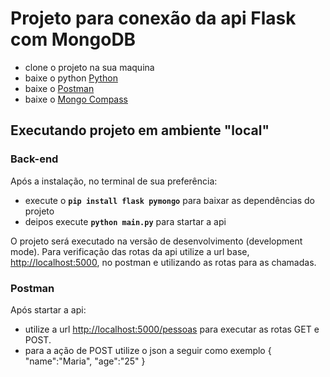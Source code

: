 # Projeto para conexão da api Flask com MongoDB
- clone o projeto na sua maquina
- baixe o python [Python](https://www.python.org/downloads/)
- baixe o [Postman](https://www.postman.com/downloads/)
- baixe o [Mongo Compass](https://www.mongodb.com/try/download/compass)

## Executando projeto em ambiente "local"

### Back-end

Após a instalação, no terminal de sua preferência:
- execute o **`pip install flask pymongo`** para baixar as dependências do projeto
- deipos execute **`python main.py`** para startar a api

O projeto será executado na versão de desenvolvimento (development mode).
Para verificação das rotas da api utilize a url base, [http://localhost:5000](http://localhost:5000), no postman e utilizando as rotas para as chamadas.

### Postman

Após startar a api:
- utilize a url [http://localhost:5000/pessoas](http://localhost:5000/pessoas) para executar as rotas GET e POST.
- para a ação de POST utilize o json a seguir como exemplo
{
    "name":"Maria",
    "age":"25"
}

